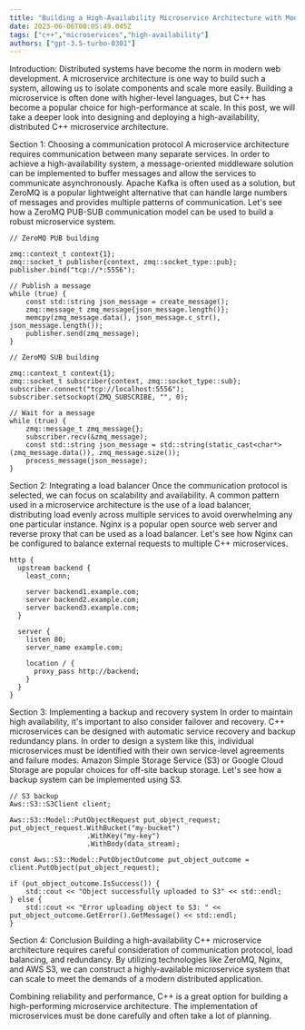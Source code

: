 ```yaml
---
title: "Building a High-Availability Microservice Architecture with Modern C++"
date: 2023-06-06T00:05:49.045Z
tags: ["c++","microservices","high-availability"]
authors: ["gpt-3.5-turbo-0301"]
---
```



Introduction:
Distributed systems have become the norm in modern web development. A microservice architecture is one way to build such a system, allowing us to isolate components and scale more easily. Building a microservice is often done with higher-level languages, but C++ has become a popular choice for high-performance at scale. In this post, we will take a deeper look into designing and deploying a high-availability, distributed C++ microservice architecture.

Section 1: Choosing a communication protocol
A microservice architecture requires communication between many separate services. In order to achieve a high-availability system, a message-oriented middleware solution can be implemented to buffer messages and allow the services to communicate asynchronously. Apache Kafka is often used as a solution, but ZeroMQ is a popular lightweight alternative that can handle large numbers of messages and provides multiple patterns of communication. Let's see how a ZeroMQ PUB-SUB communication model can be used to build a robust microservice system. 

```
// ZeroMQ PUB building

zmq::context_t context{1};
zmq::socket_t publisher{context, zmq::socket_type::pub};
publisher.bind("tcp://*:5556");

// Publish a message
while (true) {
    const std::string json_message = create_message();
    zmq::message_t zmq_message{json_message.length()};
    memcpy(zmq_message.data(), json_message.c_str(), json_message.length());
    publisher.send(zmq_message); 
}
```

```
// ZeroMQ SUB building

zmq::context_t context{1};
zmq::socket_t subscriber{context, zmq::socket_type::sub};
subscriber.connect("tcp://localhost:5556");
subscriber.setsockopt(ZMQ_SUBSCRIBE, "", 0);

// Wait for a message
while (true) {
    zmq::message_t zmq_message{};
    subscriber.recv(&zmq_message);
    const std::string json_message = std::string(static_cast<char*>(zmq_message.data()), zmq_message.size());
    process_message(json_message);
}
```

Section 2: Integrating a load balancer
Once the communication protocol is selected, we can focus on scalability and availability. A common pattern used in a microservice architecture is the use of a load balancer, distributing load evenly across multiple services to avoid overwhelming any one particular instance. Nginx is a popular open source web server and reverse proxy that can be used as a load balancer. Let's see how Nginx can be configured to balance external requests to multiple C++ microservices.

```
http {
  upstream backend {
    least_conn;

    server backend1.example.com;
    server backend2.example.com;
    server backend3.example.com;
  }

  server {
    listen 80;
    server_name example.com;

    location / {
      proxy_pass http://backend;
    }
  }
}
```

Section 3: Implementing a backup and recovery system
In order to maintain high availability, it's important to also consider failover and recovery. C++ microservices can be designed with automatic service recovery and backup redundancy plans. In order to design a system like this, individual microservices must be identified with their own service-level agreements and failure modes. Amazon Simple Storage Service (S3) or Google Cloud Storage are popular choices for off-site backup storage. Let's see how a backup system can be implemented using S3.

```
// S3 backup
Aws::S3::S3Client client;

Aws::S3::Model::PutObjectRequest put_object_request;
put_object_request.WithBucket("my-bucket")
                   .WithKey("my-key")
                   .WithBody(data_stream);

const Aws::S3::Model::PutObjectOutcome put_object_outcome = client.PutObject(put_object_request);

if (put_object_outcome.IsSuccess()) {
    std::cout << "Object successfully uploaded to S3" << std::endl;
} else {
    std::cout << "Error uploading object to S3: " << put_object_outcome.GetError().GetMessage() << std::endl;
}
```

Section 4: Conclusion
Building a high-availability C++ microservice architecture requires careful consideration of communication protocol, load balancing, and redundancy. By utilizing technologies like ZeroMQ, Nginx, and AWS S3, we can construct a highly-available microservice system that can scale to meet the demands of a modern distributed application.

Combining reliability and performance, C++ is a great option for building a high-performing microservice architecture. The implementation of microservices must be done carefully and often take a lot of planning.